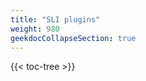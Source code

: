 ```yaml
---
title: "SLI plugins"
weight: 980
geekdocCollapseSection: true
---
```


<!-- spellchecker-disable -->

{{< toc-tree >}}

<!-- spellchecker-enable -->
